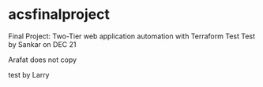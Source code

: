 # acsfinalproject
Final Project: Two-Tier web application automation with Terraform
Test
Test by Sankar on DEC 21

 Arafat does not copy

test by Larry
